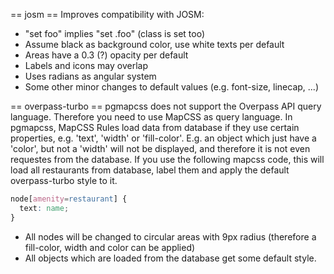 == josm ==
Improves compatibility with JOSM:
* "set foo" implies "set .foo" (class is set too)
* Assume black as background color, use white texts per default
* Areas have a 0.3 (?) opacity per default
* Labels and icons may overlap
* Uses radians as angular system
* Some other minor changes to default values (e.g. font-size, linecap, ...)

== overpass-turbo ==
pgmapcss does not support the Overpass API query language. Therefore you need
to use MapCSS as query language. In pgmapcss, MapCSS Rules load data from database if they use certain properties, e.g. 'text', 'width' or 'fill-color'. E.g. an object which just have a 'color', but not a 'width' will not be displayed, and therefore it is not even requestes from the database. If you use the following mapcss code, this will load all restaurants from database, label them and apply the default overpass-turbo style to it.
```css
node[amenity=restaurant] {
  text: name;
}
```
* All nodes will be changed to circular areas with 9px radius (therefore a fill-color, width and color can be applied)
* All objects which are loaded from the database get some default style.
